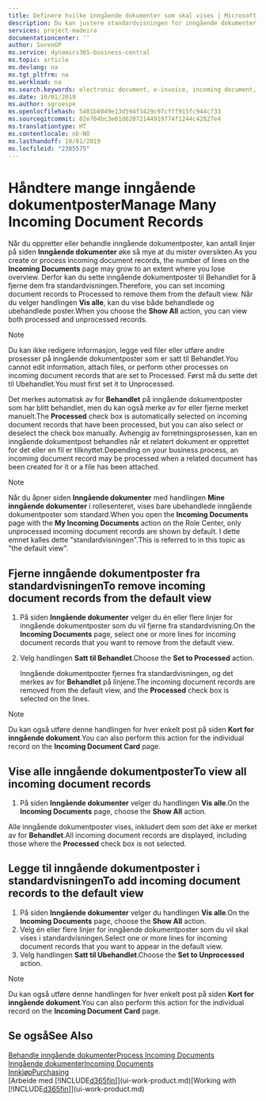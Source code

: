 ```yaml
---
title: Definere hvilke inngående dokumenter som skal vises | Microsoft-dokumentasjon
description: Du kan justere standardvisningen for inngående dokumenter, for eksempel e-fakturaer, for å få bedre oversikt over behandlede og ubehandlede poster.
services: project-madeira
documentationcenter: ''
author: SorenGP
ms.service: dynamics365-business-central
ms.topic: article
ms.devlang: na
ms.tgt_pltfrm: na
ms.workload: na
ms.search.keywords: electronic document, e-invoice, incoming document, OCR, ecommerce, document exchange, import invoice
ms.date: 10/01/2019
ms.author: sgroespe
ms.openlocfilehash: 5401b8049e13d594f3429c97cfff915fc944c733
ms.sourcegitcommit: 02e704bc3e01d62072144919774f1244c42827e4
ms.translationtype: HT
ms.contentlocale: nb-NO
ms.lasthandoff: 10/01/2019
ms.locfileid: "2305575"
---
```

# <a name="manage-many-incoming-document-records"></a><span data-ttu-id="e628d-103">Håndtere mange inngående dokumentposter</span><span class="sxs-lookup"><span data-stu-id="e628d-103">Manage Many Incoming Document Records</span></span>
<span data-ttu-id="e628d-104">Når du oppretter eller behandle inngående dokumentposter, kan antall linjer på siden **Inngående dokumenter** øke så mye at du mister oversikten.</span><span class="sxs-lookup"><span data-stu-id="e628d-104">As you create or process incoming document records, the number of lines on the **Incoming Documents** page may grow to an extent where you lose overview.</span></span> <span data-ttu-id="e628d-105">Derfor kan du sette inngående dokumentposter til Behandlet for å fjerne dem fra standardvisningen.</span><span class="sxs-lookup"><span data-stu-id="e628d-105">Therefore, you can set incoming document records to Processed to remove them from the default view.</span></span> <span data-ttu-id="e628d-106">Når du velger handlingen **Vis alle**, kan du vise både behandlede og ubehandlede poster.</span><span class="sxs-lookup"><span data-stu-id="e628d-106">When you choose the **Show All** action, you can view both processed and unprocessed records.</span></span>

> [!NOTE]  
>   <span data-ttu-id="e628d-107">Du kan ikke redigere informasjon, legge ved filer eller utføre andre prosesser på inngående dokumentposter som er satt til Behandlet.</span><span class="sxs-lookup"><span data-stu-id="e628d-107">You cannot edit information, attach files, or perform other processes on incoming document records that are set to Processed.</span></span> <span data-ttu-id="e628d-108">Først må du sette det til Ubehandlet.</span><span class="sxs-lookup"><span data-stu-id="e628d-108">You must first set it to Unprocessed.</span></span>

<span data-ttu-id="e628d-109">Det merkes automatisk av for **Behandlet** på inngående dokumentposter som har blitt behandlet, men du kan også merke av for eller fjerne merket manuelt.</span><span class="sxs-lookup"><span data-stu-id="e628d-109">The **Processed** check box is automatically selected on incoming document records that have been processed, but you can also select or deselect the check box manually.</span></span> <span data-ttu-id="e628d-110">Avhengig av forretningsprosessen, kan en inngående dokumentpost behandles når et relatert dokument er opprettet for det eller en fil er tilknyttet.</span><span class="sxs-lookup"><span data-stu-id="e628d-110">Depending on your business process, an incoming document record may be processed when a related document has been created for it or a file has been attached.</span></span>

> [!NOTE]  
>   <span data-ttu-id="e628d-111">Når du åpner siden **Inngående dokumenter** med handlingen **Mine inngående dokumenter** i rollesenteret, vises bare ubehandlede inngående dokumentposter som standard.</span><span class="sxs-lookup"><span data-stu-id="e628d-111">When you open the **Incoming Documents** page with the **My Incoming Documents** action on the Role Center, only unprocessed incoming document records are shown by default.</span></span> <span data-ttu-id="e628d-112">I dette emnet kalles dette "standardvisningen".</span><span class="sxs-lookup"><span data-stu-id="e628d-112">This is referred to in this topic as "the default view".</span></span>

## <a name="to-remove-incoming-document-records-from-the-default-view"></a><span data-ttu-id="e628d-113">Fjerne inngående dokumentposter fra standardvisningen</span><span class="sxs-lookup"><span data-stu-id="e628d-113">To remove incoming document records from the default view</span></span>
1. <span data-ttu-id="e628d-114">På siden **Inngående dokumenter** velger du én eller flere linjer for inngående dokumentposter som du vil fjerne fra standardvisning.</span><span class="sxs-lookup"><span data-stu-id="e628d-114">On the **Incoming Documents** page, select one or more lines for incoming document records that you want to remove from the default view.</span></span>
2. <span data-ttu-id="e628d-115">Velg handlingen **Satt til Behandlet**.</span><span class="sxs-lookup"><span data-stu-id="e628d-115">Choose the **Set to Processed** action.</span></span>

    <span data-ttu-id="e628d-116">Inngående dokumentposter fjernes fra standardvisningen, og det merkes av for **Behandlet** på linjene.</span><span class="sxs-lookup"><span data-stu-id="e628d-116">The incoming document records are removed from the default view, and the **Processed** check box is selected on the lines.</span></span>

> [!NOTE]  
>   <span data-ttu-id="e628d-117">Du kan også utføre denne handlingen for hver enkelt post på siden **Kort for inngående dokument**.</span><span class="sxs-lookup"><span data-stu-id="e628d-117">You can also perform this action for the individual record on the **Incoming Document Card** page.</span></span>

## <a name="to-view-all-incoming-document-records"></a><span data-ttu-id="e628d-118">Vise alle inngående dokumentposter</span><span class="sxs-lookup"><span data-stu-id="e628d-118">To view all incoming document records</span></span>
1. <span data-ttu-id="e628d-119">På siden **Inngående dokumenter** velger du handlingen **Vis alle**.</span><span class="sxs-lookup"><span data-stu-id="e628d-119">On the **Incoming Documents** page, choose the **Show All** action.</span></span>

<span data-ttu-id="e628d-120">Alle inngående dokumentposter vises, inkludert dem som det ikke er merket av for **Behandlet**.</span><span class="sxs-lookup"><span data-stu-id="e628d-120">All incoming document records are displayed, including those where the **Processed** check box is not selected.</span></span>

## <a name="to-add-incoming-document-records-to-the-default-view"></a><span data-ttu-id="e628d-121">Legge til inngående dokumentposter i standardvisningen</span><span class="sxs-lookup"><span data-stu-id="e628d-121">To add incoming document records to the default view</span></span>
1. <span data-ttu-id="e628d-122">På siden **Inngående dokumenter** velger du handlingen **Vis alle**.</span><span class="sxs-lookup"><span data-stu-id="e628d-122">On the **Incoming Documents** page, choose the **Show All** action.</span></span>
2. <span data-ttu-id="e628d-123">Velg én eller flere linjer for inngående dokumentposter som du vil skal vises i standardvisningen.</span><span class="sxs-lookup"><span data-stu-id="e628d-123">Select one or more lines for incoming document records that you want to appear in the default view.</span></span>
3. <span data-ttu-id="e628d-124">Velg handlingen **Satt til Ubehandlet**.</span><span class="sxs-lookup"><span data-stu-id="e628d-124">Choose the **Set to Unprocessed** action.</span></span>  

> [!NOTE]  
>   <span data-ttu-id="e628d-125">Du kan også utføre denne handlingen for hver enkelt post på siden **Kort for inngående dokument**.</span><span class="sxs-lookup"><span data-stu-id="e628d-125">You can also perform this action for the individual record on the **Incoming Document Card** page.</span></span>

## <a name="see-also"></a><span data-ttu-id="e628d-126">Se også</span><span class="sxs-lookup"><span data-stu-id="e628d-126">See Also</span></span>
[<span data-ttu-id="e628d-127">Behandle inngående dokumenter</span><span class="sxs-lookup"><span data-stu-id="e628d-127">Process Incoming Documents</span></span>](across-process-income-documents.md)  
[<span data-ttu-id="e628d-128">Inngående dokumenter</span><span class="sxs-lookup"><span data-stu-id="e628d-128">Incoming Documents</span></span>](across-income-documents.md)  
[<span data-ttu-id="e628d-129">Innkjøp</span><span class="sxs-lookup"><span data-stu-id="e628d-129">Purchasing</span></span>](purchasing-manage-purchasing.md)  
<span data-ttu-id="e628d-130">[Arbeide med [!INCLUDE[d365fin](includes/d365fin_md.md)]](ui-work-product.md)</span><span class="sxs-lookup"><span data-stu-id="e628d-130">[Working with [!INCLUDE[d365fin](includes/d365fin_md.md)]](ui-work-product.md)</span></span>
